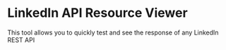 LinkedIn API Resource Viewer
============================

This tool allows you to quickly test and see the response of any LinkedIn REST API